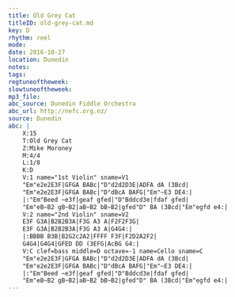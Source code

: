 ```yaml
---
title: Old Grey Cat
titleID: old-grey-cat.md
key: D
rhythm: reel 
mode:
date: 2016-10-27
location: Dunedin
notes:
tags:
regtuneoftheweek:
slowtuneoftheweek:
mp3_file:
abc_source: Dunedin Fiddle Orchestra
abc_url: http://nefc.org.nz/
source: Dunedin
abc: |
    X:15
    T:Old Grey Cat
    Z:Mike Moroney
    M:4/4
    L:1/8
    K:D
    V:1 name="1st Violin" sname=V1
    "Em"e2e2E3F|GFGA BABc|"D"d2d2D3E|ADFA dA (3Bcd|
    "Em"e2e2E3F|GFGA BABc|"D"dBcA BAFG|"Em"~E3 DE4:|
    |:"Em"Beed ~e3f|geaf gfed|"D"Bddcd3e|fdaf gfed|
    "Em"eB~B2 gB~B2|aB~B2 bB~B2|gfed"D" BA (3Bcd|"Em"egfd e4:|
    V:2 name="2nd Violin" sname=V2
    E3F G3A|B2B2B3A|F3G A3 A|F2F2F3G|
    E3F G3A|B2B2B3A|F3G A3 A|G4G4:|
    |:BBBB B3B|B2G2c2A2|FFFF F3F|F2D2A2F2|
    G4G4|G4G4|GFED DD (3EFG|AcBG G4:|
    V:C clef=bass middle=D octave=-1 name=Cello sname=C
    "Em"e2e2E3F|GFGA BABc|"D"d2d2D3E|ADFA dA (3Bcd|
    "Em"e2e2E3F|GFGA BABc|"D"dBcA BAFG|"Em"~E3 DE4:|
    |:"Em"Beed ~e3f|geaf gfed|"D"Bddcd3e|fdaf gfed|
    "Em"eB~B2 gB~B2|aB~B2 bB~B2|gfed"D" BA (3Bcd|"Em"egfd e4:|
---
```

